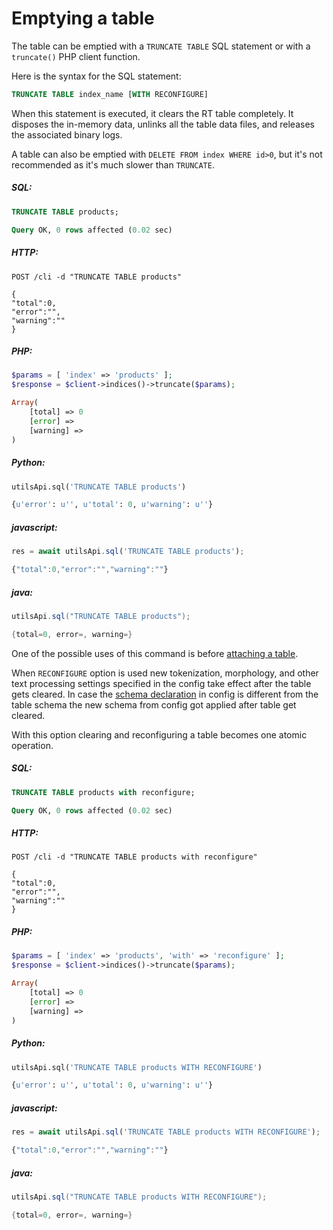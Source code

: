 # Emptying a table

The table can be emptied with a `TRUNCATE TABLE` SQL statement or with a `truncate()` PHP client function.

Here is the syntax for the SQL statement:

```sql
TRUNCATE TABLE index_name [WITH RECONFIGURE]
```

<!-- example truncate -->

When this statement is executed, it clears the RT table completely. It disposes the in-memory data, unlinks all the table data files, and releases the associated binary logs.

A table can also be emptied with `DELETE FROM index WHERE id>0`, but it's not recommended as it's much slower than `TRUNCATE`.

<!-- intro -->
##### SQL:
<!-- request SQL -->

```sql
TRUNCATE TABLE products;
```
<!-- response SQL -->

```sql
Query OK, 0 rows affected (0.02 sec)
```

<!-- intro -->
##### HTTP:

<!-- request HTTP -->

```http
POST /cli -d "TRUNCATE TABLE products"
```

<!-- response HTTP -->
```http
{
"total":0,
"error":"",
"warning":""
}
```

<!-- intro -->
##### PHP:

<!-- request PHP -->

```php
$params = [ 'index' => 'products' ];
$response = $client->indices()->truncate($params);
```

<!-- response PHP -->
```php
Array(
    [total] => 0
    [error] => 
    [warning] => 
)
```
<!-- intro -->
##### Python:

<!-- request Python -->

```python
utilsApi.sql('TRUNCATE TABLE products')
```

<!-- response Python -->
```python
{u'error': u'', u'total': 0, u'warning': u''}
```
<!-- intro -->
##### javascript:

<!-- request javascript -->

```javascript
res = await utilsApi.sql('TRUNCATE TABLE products');
```

<!-- response javascript -->
```javascript
{"total":0,"error":"","warning":""}
```

<!-- intro -->
##### java:

<!-- request Java -->

```java
utilsApi.sql("TRUNCATE TABLE products");
```

<!-- response Java -->
```java
{total=0, error=, warning=}
```

<!-- end -->

One of the possible uses of this command is before [attaching a table](Adding_data_from_external_storages/Adding_data_to_tables/Attaching_a_plain_table_to_RT_table.md).

<!-- example truncate with RECONFIGURE -->

When `RECONFIGURE` option is used new tokenization, morphology, and other text processing settings specified in the config take effect after the table gets cleared. In case the [schema declaration](Creating_a_table/Data_types.md) in config is different from the table schema the new schema from config got applied after table get cleared.

With this option clearing and reconfiguring a table becomes one atomic operation.

<!-- intro -->
##### SQL:
<!-- request SQL -->

```sql
TRUNCATE TABLE products with reconfigure;
```
<!-- response SQL -->

```sql
Query OK, 0 rows affected (0.02 sec)
```

<!-- intro -->
##### HTTP:

<!-- request HTTP -->

```http
POST /cli -d "TRUNCATE TABLE products with reconfigure"
```

<!-- response HTTP -->
```http
{
"total":0,
"error":"",
"warning":""
}
```

<!-- intro -->
##### PHP:

<!-- request PHP -->

```php
$params = [ 'index' => 'products', 'with' => 'reconfigure' ];
$response = $client->indices()->truncate($params);
```

<!-- response PHP -->
```php
Array(
    [total] => 0
    [error] => 
    [warning] => 
)
```
<!-- intro -->
##### Python:

<!-- request Python -->

```python
utilsApi.sql('TRUNCATE TABLE products WITH RECONFIGURE')
```

<!-- response Python -->
```python
{u'error': u'', u'total': 0, u'warning': u''}
```
<!-- intro -->
##### javascript:

<!-- request javascript -->

```javascript
res = await utilsApi.sql('TRUNCATE TABLE products WITH RECONFIGURE');
```

<!-- response javascript -->
```javascript
{"total":0,"error":"","warning":""}
```

<!-- intro -->
##### java:

<!-- request Java -->

```java
utilsApi.sql("TRUNCATE TABLE products WITH RECONFIGURE");
```

<!-- response Java -->
```java
{total=0, error=, warning=}
```
<!-- end -->
